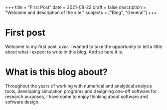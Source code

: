 +++
title = "First Post"
date = 2021-08-22
draft = false
description = "Welcome and description of the site."
subjects = ["Blog", "General"]
+++

# First post

Welcome to my first post, *ever*. I wanted to take the opportunity to tell a little about what I expect to write in this blog. And so here it is.

# What is this blog about?

Throughout the years of working with numerical and analytical analysis tools, developing simulation programs and designing one-off software for research purposes, I have come to enjoy thinking about software and software design.
